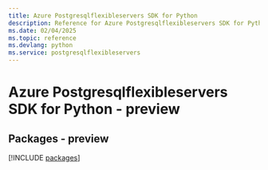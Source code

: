 ```yaml
---
title: Azure Postgresqlflexibleservers SDK for Python
description: Reference for Azure Postgresqlflexibleservers SDK for Python
ms.date: 02/04/2025
ms.topic: reference
ms.devlang: python
ms.service: postgresqlflexibleservers
---
```

# Azure Postgresqlflexibleservers SDK for Python - preview
## Packages - preview
[!INCLUDE [packages](postgresqlflexibleservers-index.md)]